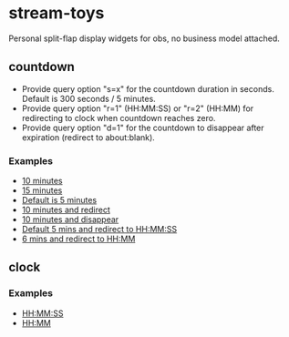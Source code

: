 # stream-toys

Personal split-flap display widgets for obs, no business model attached.

## countdown

* Provide query option "s=x" for the countdown duration in seconds. Default is 300 seconds / 5 minutes.
* Provide query option "r=1" (HH:MM:SS) or "r=2" (HH:MM) for redirecting to clock when countdown reaches zero.
* Provide query option "d=1" for the countdown to disappear after expiration (redirect to about:blank).

### Examples

* [10 minutes](https://mschmitt.github.io/stream-toys/countdown.html?s=600)
* [15 minutes](https://mschmitt.github.io/stream-toys/countdown.html?s=900)
* [Default is 5 minutes](https://mschmitt.github.io/stream-toys/countdown.html)
* [10 minutes and redirect](https://mschmitt.github.io/stream-toys/countdown.html?s=600&r=1)
* [10 minutes and disappear](https://mschmitt.github.io/stream-toys/countdown.html?s=600&d=1)
* [Default 5 mins and redirect to HH:MM:SS](https://mschmitt.github.io/stream-toys/countdown.html?r=1)
* [6 mins and redirect to HH:MM](https://mschmitt.github.io/stream-toys/countdown.html?s=360&r=2)

## clock

### Examples

* [HH:MM:SS](https://mschmitt.github.io/stream-toys/clock-seconds.html)
* [HH:MM](https://mschmitt.github.io/stream-toys/clock-minutes.html)
